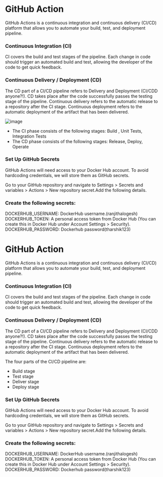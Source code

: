 # GitHub Action

GitHub Actions is a continuous integration and continuous delivery (CI/CD) platform that allows you to automate your build, test, and deployment pipeline.

### Continuous Integration (CI)
CI covers the build and test stages of the pipeline. Each change in code should trigger an automated build and test, allowing the developer of the code to get quick feedback.

### Continuous Delivery / Deployment (CD)
The CD part of a CI/CD pipeline refers to Delivery and Deployment (CI/CDD anyone?!). CD takes place after the code successfully passes the testing stage of the pipeline. Continuous delivery refers to the automatic release to a repository after the CI stage. Continuous deployment refers to the automatic deployment of the artifact that has been delivered.

![image](https://github.com/user-attachments/assets/8df069e8-f9ef-48bf-afeb-34d0930c701e)




- The CI phase consists of the following stages:
      Build ,
      Unit Tests,
      Integration Tests
- The CD phase consists of the following stages:
      Release,
      Deploy,
      Operate

### Set Up GitHub Secrets

GitHub Actions will need access to your Docker Hub account. To avoid hardcoding credentials, we will store them as GitHub secrets.

Go to your GitHub repository and navigate to Settings > Secrets and variables > Actions > New repository secret.Add the following details.

### Create the following secrets:

DOCKERHUB_USERNAME: DockerHub username.(ranjithalogesh)
DOCKERHUB_TOKEN: A personal access token from Docker Hub (You can create this in Docker Hub under Account Settings > Security).
DOCKERHUB_PASSWORD: Dockerhub password(tharshik123)

# GitHub Action

GitHub Actions is a continuous integration and continuous delivery (CI/CD) platform that allows you to automate your build, test, and deployment pipeline.

### Continuous Integration (CI)
CI covers the build and test stages of the pipeline. Each change in code should trigger an automated build and test, allowing the developer of the code to get quick feedback.

### Continuous Delivery / Deployment (CD)
The CD part of a CI/CD pipeline refers to Delivery and Deployment (CI/CDD anyone?!). CD takes place after the code successfully passes the testing stage of the pipeline. Continuous delivery refers to the automatic release to a repository after the CI stage. Continuous deployment refers to the automatic deployment of the artifact that has been delivered.

The four parts of the CI/CD pipeline are:

- Build stage
- Test stage
- Deliver stage
- Deploy stage

### Set Up GitHub Secrets

GitHub Actions will need access to your Docker Hub account. To avoid hardcoding credentials, we will store them as GitHub secrets.

Go to your GitHub repository and navigate to Settings > Secrets and variables > Actions > New repository secret.Add the following details.

### Create the following secrets:

DOCKERHUB_USERNAME: DockerHub username.(ranjithalogesh)
DOCKERHUB_TOKEN: A personal access token from Docker Hub (You can create this in Docker Hub under Account Settings > Security).
DOCKERHUB_PASSWORD: Dockerhub password(tharshik123)
